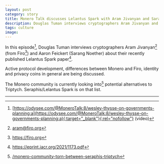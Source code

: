 ```yaml
---
layout: post
category: story
title: Monero Talk discusses Lelantus Spark with Aram Jivanyan and Sarang Noether
description: Douglas Tuman interviews cryptographers Aram Jivanyan and Sarang Noether about their recently published proposal of the Lelantus Spark protocol.
tags: culture
image: 
---
```


In this episode[^1], Douglas Tuman interviews cryptographers Aram Jivanyan[^2] (from Firo[^3]) and Aaron Feickert (Sarang Noether) about their recently published Lelantus Spark paper[^4].

Active protocol development, differences between Monero and Firo, identity and privacy coins in general are being discussed.

The Monero community is currently looking into[^5] potential alternatives to Triptych. Seraphis/Lelantus Spark is on that list.

---

[^1]: [https://odysee.com/@MoneroTalk:8/wesley-thysse-on-governments-planning:a](https://odysee.com/@MoneroTalk:8/wesley-thysse-on-governments-planning:a){:target="_blank"}{:rel="nofollow"} (video)
[^2]: aram@firo.org
[^3]: https://firo.org
[^4]: https://eprint.iacr.org/2021/1173.pdf
[^5]: [/monero-community-torn-between-seraphis-triptych](/monero-community-torn-between-seraphis-triptych)
